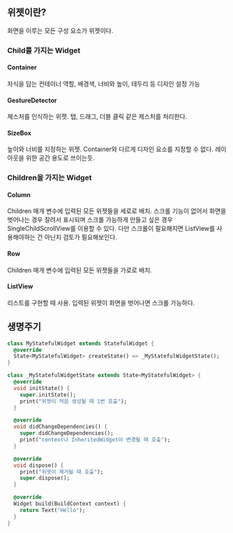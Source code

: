 
## 위젯이란?

화면을 이루는 모든 구성 요소가 위젯이다.

### Child를 가지는 Widget

#### Container

자식을 담는 컨테이너 역할, 배경색, 너비와 높이, 테두리 등 디자인 설정 가능

#### GestureDetector

제스처를 인식하는 위젯. 탭, 드래그, 더블 클릭 같은 제스처를 처리한다.

#### SizeBox

높이와 너비를 지정하는 위젯. Container와 다르게 디자인 요소를 지정할 수 없다. 레이아웃을 위한 공간 용도로 쓰이는듯.

### Children을 가지는 Widget

#### Column

Children 매개 변수에 입력된 모든 위젯들을 세로로 배치. 스크롤 기능이 없어서 화면을 벗어나는 경우 잘려서 표시되며 스크롤 가능하게 만들고 싶은 경우 SingleChildScrollView를 이용할 수 있다. 다만 스크롤이 필요해지면 ListView를 사용해야하는 건 아닌지 검토가 필요해보인다.

#### Row

Children 매개 변수에 입력된 모든 위젯들을 가로로 배치.

#### ListView

리스트를 구현할 때 사용. 입력된 위젯이 화면을 벗어나면 스크롤 가능하다.


## 생명주기

```dart
class MyStatefulWidget extends StatefulWidget {
  @override
  State<MyStatefulWidget> createState() => _MyStatefulWidgetState();
}

class _MyStatefulWidgetState extends State<MyStatefulWidget> {
  @override
  void initState() {
    super.initState();
    print("위젯이 처음 생성될 때 1번 호출");
  }

  @override
  void didChangeDependencies() {
    super.didChangeDependencies();
    print("context나 InheritedWidget이 변경될 때 호출");
  }

  @override
  void dispose() {
    print("위젯이 제거될 때 호출");
    super.dispose();
  }

  @override
  Widget build(BuildContext context) {
    return Text("Hello");
  }
}
```